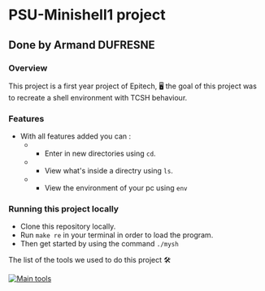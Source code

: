 # PSU-Minishell1 project

## Done by Armand DUFRESNE

### Overview

This project is a first year project of Epitech, :desktop_computer:
the goal of this project was to recreate a shell environment with TCSH behaviour.<br>

### Features

* With all features added you can :
    *   - Enter in new directories using `cd`.
    *   - View what's inside a directry using `ls`.
    *   - View the environment of your pc using `env`

### Running this project locally

* Clone this repository locally.
* Run `make re` in your terminal in order to load the program.
* Then get started by using the command `./mysh`

The list of the tools we used to do this project :hammer_and_wrench:<br>

[![Main tools](https://skillicons.dev/icons?i=c,vscode,github,md&perline=9)](https://github.com/tandpfun/skill-icons)